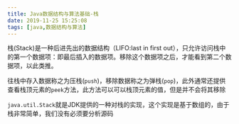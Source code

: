 ```yaml
---
title: Java数据结构与算法基础-栈
date: 2019-11-25 15:25:08
tags: [java,数据结构与算法]
---
```


栈(Stack)是一种后进先出的数据结构（LIFO:last in first out），只允许访问栈中的第一个数据项：即最后插入的数据项。移除这个数据项之后，才能看到第二个数据项，以此类推。

往栈中存入数据称之为压栈(`push`)，移除数据称之为弹栈(`pop`)，此外通常还提供查看栈顶元素的`peek`方法，此方法可以可以栈顶元素的值，但是并不会将其移除

 `java.util.Stack`就是JDK提供的一种对栈的实现，这个实现是基于数组的，由于栈非常简单，我们没有必须要分析源码